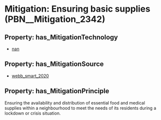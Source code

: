 # Mitigation: __Ensuring basic supplies__ (PBN__Mitigation_2342)

## Property: has_MitigationTechnology

* [nan](../Technology/PBN__Technology_22)

## Property: has_MitigationSource

* [webb_smart_2020](../Article/PBN__Article_294)

## Property: has_MitigationPrinciple

Ensuring the availability and distribution of essential food and medical supplies within a neighbourhood to meet the needs of its residents during a lockdown or crisis situation.

